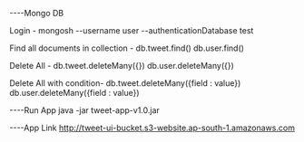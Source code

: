 ----Mongo DB

Login -
mongosh --username user --authenticationDatabase test

Find all documents in collection -
db.tweet.find()
db.user.find()

Delete All -
db.tweet.deleteMany({})
db.user.deleteMany({})

Delete All with condition-
db.tweet.deleteMany({field : value})
db.user.deleteMany({field : value})


----Run App
java -jar tweet-app-v1.0.jar

----App Link
http://tweet-ui-bucket.s3-website.ap-south-1.amazonaws.com
